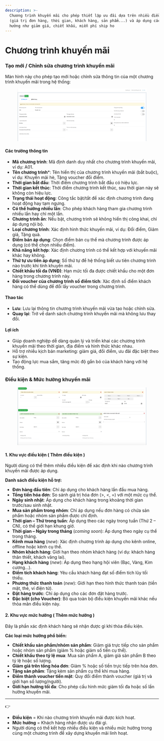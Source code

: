 ```yaml
---
description: >-
  Chương trình khuyến mãi cho phép thiết lập ưu đãi dựa trên nhiều điều kiện
  (giá trị đơn hàng, thời gian, khách hàng, sản phẩm...) và áp dụng các mức
  hưởng như giảm giá, chiết khấu, miễn phí ship ho
---
```


# Chương trình khuyến mãi

### Tạo mới / Chỉnh sửa chương trình khuyến mãi

Màn hình này cho phép tạo mới hoặc chỉnh sửa thông tin của một chương trình khuyến mãi trong hệ thống:

<figure><img src="../.gitbook/assets/image (1) (1).png" alt=""><figcaption></figcaption></figure>

#### Các trường thông tin

* **Mã chương trình**: Mã định danh duy nhất cho chương trình khuyến mãi, ví dụ: A01.
* **Tên chương trình**\*: Tên hiển thị của chương trình khuyến mãi (bắt buộc), ví dụ: Khuyến mãi hè, Tặng voucher đổi điểm.
* **Thời gian bắt đầu**: Thời điểm chương trình bắt đầu có hiệu lực.
* **Thời gian kết thúc**: Thời điểm chương trình kết thúc, sau thời gian này sẽ không còn hiệu lực.
* **Trạng thái hoạt động**: Công tắc bật/tắt để xác định chương trình đang hoạt động hay tạm ngưng.
* **Có thể hưởng nhiều lần**: Cho phép khách hàng tham gia chương trình nhiều lần hay chỉ một lần.
* **Chương trình ẩn**: Nếu bật, chương trình sẽ không hiển thị công khai, chỉ áp dụng nội bộ.
* **Loại chương trình**: Xác định hình thức khuyến mãi, ví dụ: Đổi điểm, Giảm giá, Tặng quà.
* **Điểm bán áp dụng**: Chọn điểm bán cụ thể mà chương trình được áp dụng (có thể chọn nhiều điểm).
* **Khả năng kết hợp**: Xác định chương trình có thể kết hợp với khuyến mãi khác hay không.
* **Thứ tự ưu tiên áp dụng**: Số thứ tự để hệ thống biết ưu tiên chương trình nào trước khi tính khuyến mãi.
* **Chiết khấu tối đa (VNĐ)**: Hạn mức tối đa được chiết khấu cho một đơn hàng trong chương trình này.
* **Đổi voucher của chương trình số điểm tích**: Xác định số điểm khách hàng có thể dùng để đổi lấy voucher trong chương trình.

#### Thao tác

* **Lưu**: Lưu lại thông tin chương trình khuyến mãi vừa tạo hoặc chỉnh sửa.
* **Quay lại**: Trở về danh sách chương trình khuyến mãi mà không lưu thay đổi.

#### Lợi ích

* Giúp doanh nghiệp dễ dàng quản lý và triển khai các chương trình khuyến mãi theo thời gian, địa điểm và hình thức khác nhau.
* Hỗ trợ nhiều kịch bản marketing: giảm giá, đổi điểm, ưu đãi đặc biệt theo sự kiện.
* Tạo động lực mua sắm, tăng mức độ gắn bó của khách hàng với hệ thống.



### Điều kiện & Mức hưởng khuyến mãi

<figure><img src="../.gitbook/assets/image (2) (1).png" alt=""><figcaption></figcaption></figure>

#### 1. Khu vực điều kiện ( Thêm điều kiện )

Người dùng có thể thêm nhiều điều kiện để xác định khi nào chương trình khuyến mãi được áp dụng.&#x20;

**Danh sách điều kiện hỗ trợ:**

* **Đơn hàng đầu tiên**: Chỉ áp dụng cho khách hàng lần đầu mua hàng.
* **Tổng tiền hóa đơn**: So sánh giá trị hóa đơn (>, <, =) với một mức cụ thể.
* **Ngày sinh nhật**: Áp dụng cho khách hàng trong khoảng thời gian trước/sau sinh nhật.
* **Mua sản phẩm trong nhóm**: Chỉ áp dụng nếu đơn hàng có chứa sản phẩm hoặc nhóm sản phẩm được chỉ định.
* **Thời gian – Thứ trong tuần**: Áp dụng theo các ngày trong tuần (Thứ 2 – CN), có thể giới hạn khung giờ.
* **Thời gian – Ngày trong tháng** (_coming soon_): Áp dụng theo ngày cụ thể trong tháng.
* **Kênh mua hàng** (_new_): Xác định chương trình áp dụng cho kênh online, offline hoặc kênh cụ thể.
* **Nhóm khách hàng**: Giới hạn theo nhóm khách hàng (ví dụ: khách hàng thân thiết, khách vãng lai).
* **Hạng khách hàng** (_new_): Áp dụng theo hạng hội viên (Bạc, Vàng, Kim cương…).
* **Điểm tích khách hàng**: Yêu cầu khách hàng đạt số điểm tích lũy tối thiểu.
* **Phương thức thanh toán** (_new_): Giới hạn theo hình thức thanh toán (tiền mặt, thẻ, ví điện tử).
* **Đặt hàng trước**: Chỉ áp dụng cho các đơn đặt hàng trước.
* **Đặc biệt (cho Voucher)**: Bỏ qua toàn bộ điều kiện khuyến mãi khác nếu thỏa mãn điều kiện này.

#### 2. Khu vực mức hưởng ( Thêm mức hưởng )

Đây là phần xác định khách hàng sẽ nhận được gì khi thỏa điều kiện.

**Các loại mức hưởng phổ biến:**

* **Chiết khấu sản phẩm/nhóm sản phẩm**: Giảm giá trực tiếp cho sản phẩm hoặc nhóm sản phẩm (giảm % hoặc giảm số tiền cụ thể).
* **Chiết khấu theo tỷ lệ mua**: Mua sản phẩm A, giảm giá sản phẩm B theo tỷ lệ hoặc số lượng.
* **Giảm giá trên tổng hóa đơn**: Giảm % hoặc số tiền trực tiếp trên hóa đơn.
* **Tặng sản phẩm**: Tặng kèm sản phẩm cụ thể khi mua hàng.
* **Điểm thành voucher tiền mặt**: Quy đổi điểm thành voucher (giá trị và giới hạn số lượng/người).
* **Giới hạn hưởng tối đa**: Cho phép cấu hình mức giảm tối đa hoặc số lần hưởng khuyến mãi.

***

👉&#x20;

* **Điều kiện** = Khi nào chương trình khuyến mãi được kích hoạt.
* **Mức hưởng** = Khách hàng nhận được ưu đãi gì.
* Người dùng có thể kết hợp nhiều điều kiện và nhiều mức hưởng trong cùng một chương trình để xây dựng khuyến mãi linh hoạt.
